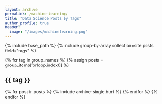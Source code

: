 ```yaml
---
layout: archive
permalink: /machine-learning/
title: "Data Science Posts by Tags"
author_profile: true
header:
  image: "/images/machinelearning.png"    
---
```


{% include base_path %}
{% include group-by-array collection=site.posts field="tags" %}

{% for tag in group_names %}
  {% assign posts = group_items[forloop.index0] %}
  <h2 id="{{ tag | slugify }}" class="archive__subtitle">{{ tag }}</h2>
  {% for post in posts %}
    {% include archive-single.html %}
  {% endfor %}
{% endfor %}

